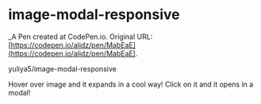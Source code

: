 # image-modal-responsive 
 _A Pen created at CodePen.io. Original URL: [https://codepen.io/alidz/pen/MabEaE](https://codepen.io/alidz/pen/MabEaE).

 yuliya5/image-modal-responsive  

Hover over image and it expands in a cool way! Click on it and it opens in a modal!

